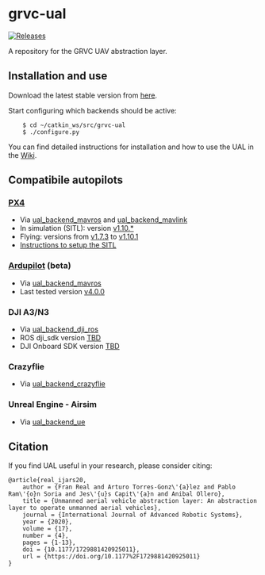 # grvc-ual
[![Releases](https://img.shields.io/github/release/grvcTeam/grvc-ual.svg)](https://github.com/grvcTeam/grvc-ual/releases)

A repository for the GRVC UAV abstraction layer.

## Installation and use

Download the latest stable version from [here](https://github.com/grvcTeam/grvc-ual/releases).

Start configuring which backends should be active:

```
    $ cd ~/catkin_ws/src/grvc-ual
    $ ./configure.py
```

You can find detailed instructions for installation and how to use the UAL in the [Wiki](https://github.com/grvcTeam/grvc-ual/wiki).

## Compatibile autopilots

### [PX4](https://github.com/PX4/Firmware)

 * Via [ual_backend_mavros](https://github.com/grvcTeam/grvc-ual/wiki/Backend-MAVROS) and [ual_backend_mavlink](https://github.com/grvcTeam/grvc-ual/wiki/Backend-MAVLink)
 * In simulation (SITL): version [v1.10.*](https://github.com/PX4/Firmware/tree/v1.10.1)
 * Flying: versions from [v1.7.3](https://github.com/PX4/Firmware/tree/v1.7.3) to [v1.10.1](https://github.com/PX4/Firmware/tree/v1.10.1)
 * [Instructions to setup the SITL](https://github.com/grvcTeam/grvc-ual/wiki/Setup-instructions:-PX4-SITL)

### [Ardupilot](http://ardupilot.org/) (beta)

 * Via [ual_backend_mavros](https://github.com/grvcTeam/grvc-ual/wiki/Backend-MAVROS)
 * Last tested version [v4.0.0](https://firmware.ardupilot.org/Copter/stable-4.0.0)

### DJI A3/N3

 * Via [ual_backend_dji_ros](https://github.com/grvcTeam/grvc-ual/wiki/Backend-DJI-ROS)
 * ROS dji_sdk version [TBD]()
 * DJI Onboard SDK version [TBD]()

### Crazyflie

 * Via [ual_backend_crazyflie](https://github.com/grvcTeam/grvc-ual/wiki/Backend-Crazyflie)

### Unreal Engine - Airsim

 * Via [ual_backend_ue](https://github.com/grvcTeam/grvc-ual/wiki/Backend-UE)

## Citation
If you find UAL useful in your research, please consider citing:

```
@article{real_ijars20, 
    author = {Fran Real and Arturo Torres-Gonz\'{a}lez and Pablo Ram\'{o}n Soria and Jes\'{u}s Capit\'{a}n and Anibal Ollero}, 
    title = {Unmanned aerial vehicle abstraction layer: An abstraction layer to operate unmanned aerial vehicles}, 
    journal = {International Journal of Advanced Robotic Systems}, 
    year = {2020}, 
    volume = {17}, 
    number = {4}, 
    pages = {1-13}, 
    doi = {10.1177/1729881420925011},
    url = {https://doi.org/10.1177%2F1729881420925011}
}
```
